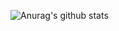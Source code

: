 ![Anurag's github stats](https://github-readme-stats.vercel.app/api?username=AaronDovTurkel&show_icons=true&theme=dracula)
<!--
**AaronDovTurkel/AaronDovTurkel** is a ✨ _special_ ✨ repository because its `README.md` (this file) appears on your GitHub profile.

Here are some ideas to get you started:

- 🔭 I’m currently working on ...
- 🌱 I’m currently learning ...
- 👯 I’m looking to collaborate on ...
- 🤔 I’m looking for help with ...
- 💬 Ask me about ...
- 📫 How to reach me: ...
- 😄 Pronouns: ...
- ⚡ Fun fact: ...
-->
